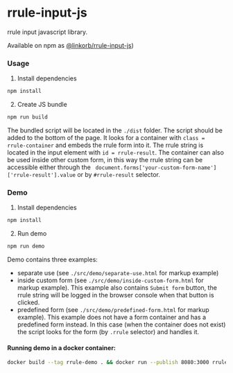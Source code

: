 # rrule-input-js

rrule input javascript library.

Available on npm as [@linkorb/rrule-input-js](https://www.npmjs.com/package/@linkorb/rrule-input-js))

### Usage
1. Install dependencies

```sh
npm install
```

2. Create JS bundle

```sh
npm run build
```

The bundled script will be located in the `./dist` folder. The script should be added to the bottom of the page. It looks for a container with `class = rrule-container` and embeds the rrule form into it. The rrule string is located in the input element with `id = rrule-result`. The container can also be used inside other custom form, in this way the rrule string can be accessible either through the ` document.forms['your-custom-form-name']['rrule-result'].value` or by `#rrule-result` selector.

### Demo
1. Install dependencies

```sh
npm install
```

2. Run demo

```sh
npm run demo
```

Demo contains three examples:
- separate use (see `./src/demo/separate-use.html` for markup example)
- inside custom form (see `./src/demo/inside-custom-form.html` for markup example). This example also contains `Submit form` button, the rrule string will be logged in the browser console when that button is clicked.
- predefined form (see `./src/demo/predefined-form.html` for markup example). This example does not have a form container and has a predefined form instead. In this case (when the container does not exist) the script looks for the form (by `.rrule` selector) and handles it.

#### Running demo in a docker container:

```sh
docker build --tag rrule-demo . && docker run --publish 8080:3000 rrule-demo
```
